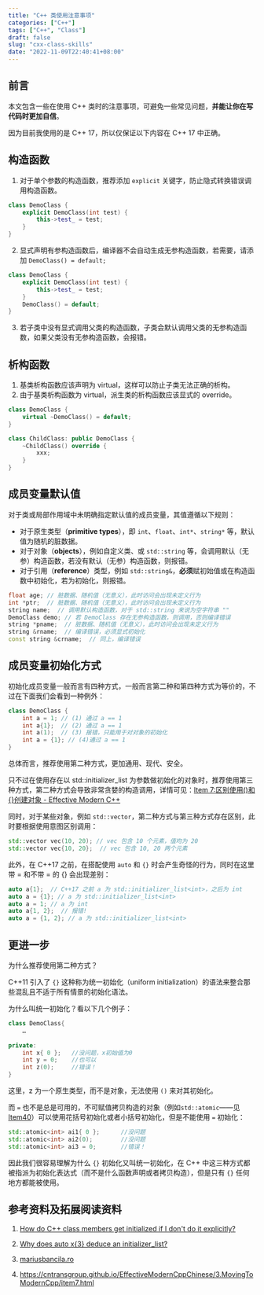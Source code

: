 ```yaml
---
title: "C++ 类使用注意事项"
categories: ["C++"]
tags: ["C++", "Class"]
draft: false 
slug: "cxx-class-skills"
date: "2022-11-09T22:40:41+08:00"
---
```


## 前言

本文包含一些在使用 C++ 类时的注意事项，可避免一些常见问题，**并能让你在写代码时更加自信**。

因为目前我使用的是 C++ 17，所以仅保证以下内容在 C++ 17 中正确。

## 构造函数

1. 对于单个参数的构造函数，推荐添加 `explicit` 关键字，防止隐式转换错误调用构造函数。

```C++
class DemoClass {
    explicit DemoClass(int test) {
        this->test_ = test;
    }
}
```

2. 显式声明有参构造函数后，编译器不会自动生成无参构造函数，若需要，请添加 `DemoClass() = default;`

```C++
class DemoClass {
    explicit DemoClass(int test) {
        this->test_ = test;
    }
    DemoClass() = default;
}
```

3. 若子类中没有显式调用父类的构造函数，子类会默认调用父类的无参构造函数，如果父类没有无参构造函数，会报错。

## 析构函数

1. 基类析构函数应该声明为 virtual，这样可以防止子类无法正确的析构。
2. 由于基类析构函数为 virtual，派生类的析构函数应该显式的 override。

```C++
class DemoClass {
    virtual ~DemoClass() = default;
}

class ChildClass: public DemoClass {
    ~ChildClass() override {
        xxx;
    }
}
```

## 成员变量默认值

对于类或局部作用域中未明确指定默认值的成员变量，其值遵循以下规则：

- 对于原生类型（**primitive types**），即 `int`、`float`、`int*`、`string*` 等，默认值为随机的脏数据。
- 对于对象（**objects**），例如自定义类、或 `std::string` 等，会调用默认（无参）构造函数，若没有默认（无参）构造函数，则报错。
- 对于引用（**reference**）类型，例如 `std::string&`，**必须**赋初始值或在构造函数中初始化，若为初始化，则报错。

```C++
float age; // 脏数据、随机值（无意义），此时访问会出现未定义行为
int *ptr;  // 脏数据、随机值（无意义），此时访问会出现未定义行为
string name;  // 调用默认构造函数，对于 std::string 来说为空字符串 ""
DemoClass demo; // 若 DemoClass 存在无参构造函数，则调用，否则编译错误
string *pname;  // 脏数据、随机值（无意义），此时访问会出现未定义行为
string &rname;  // 编译错误，必须显式初始化
const string &crname;  // 同上，编译错误
```

## 成员变量初始化方式

初始化成员变量一般而言有四种方式，一般而言第二种和第四种方式为等价的，不过在下面我们会看到一种例外：

```C++
class DemoClass {
    int a = 1; // (1) 通过 a == 1
    int a{1};  // (2) 通过 a == 1
    int a(1);  // (3) 报错，只能用于对对象的初始化
    int a = {1}; // (4)通过 a == 1
}
```

总体而言，推荐使用第二种方式，更加通用、现代、安全。

只不过在使用存在以 std::initializer_list 为参数做初始化的对象时，推荐使用第三种方式，第二种方式会导致非常贪婪的构造调用，详情可见：[Item 7:区别使用()和{}创建对象 - Effective Modern C++](https://cntransgroup.github.io/EffectiveModernCppChinese/3.MovingToModernCpp/item7.html)

同时，对于某些对象，例如 `std::vector`，第二种方式与第三种方式存在区别，此时要根据使用意图区别调用：

```C++
std::vector vec(10, 20); // vec 包含 10 个元素，值均为 20
std::vector vec{10, 20};  // vec 包含 10, 20 两个元素
```

此外，在 C++17 之前，在搭配使用 `auto` 和 `{}` 时会产生奇怪的行为，同时在这里带 = 和不带 = 的 {} 会出现差别：

```C++
auto a{1};  // C++17 之前 a 为 std::initializer_list<int>，之后为 int
auto a = {1}; // a 为 std::initializer_list<int>
auto a = 1; // a 为 int
auto a{1, 2};  // 报错!
auto a = {1, 2}; // a 为 std::initializer_list<int>
```

## 更进一步

为什么推荐使用第二种方式？

C++11 引入了 `{}` 这种称为统一初始化（uniform initialization）的语法来整合那些混乱且不适于所有情景的初始化语法。

为什么叫统一初始化？看以下几个例子：

```C++
class DemoClass{
    …
    
private:
    int x{ 0 };   //没问题，x初始值为0
    int y = 0;    //也可以
    int z(0);     //错误！
}
```

这里，z 为一个原生类型，而不是对象，无法使用 `()` 来对其初始化。

而 `=` 也不是总是可用的，不可赋值拷贝构造的对象（例如`std::atomic`——见[Item40](https://github.com/kelthuzadx/EffectiveModernCppChinese/blob/master/7.TheConcurrencyAPI/item40.md)）可以使用花括号初始化或者小括号初始化，但是不能使用 `=` 初始化：

```C++
std::atomic<int> ai1{ 0 };      //没问题
std::atomic<int> ai2(0);        //没问题
std::atomic<int> ai3 = 0;       //错误！
```

因此我们很容易理解为什么 `{}` 初始化又叫统一初始化，在 C++ 中这三种方式都被指派为初始化表达式（而不是什么函数声明或者拷贝构造），但是只有 `{}` 任何地方都能被使用。

## 参考资料及拓展阅读资料

1. [How do C++ class members get initialized if I don't do it explicitly?](https://stackoverflow.com/questions/3127454/how-do-c-class-members-get-initialized-if-i-dont-do-it-explicitly#)

1. [Why does auto x{3} deduce an initializer_list?](https://stackoverflow.com/questions/25612262/why-does-auto-x3-deduce-an-initializer-list) 

1. [mariusbancila.ro](https://mariusbancila.ro/blog/2017/04/13/cpp17-new-rules-for-auto-deduction-from-braced-init-list/)

1. https://cntransgroup.github.io/EffectiveModernCppChinese/3.MovingToModernCpp/item7.html

